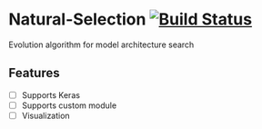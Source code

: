 # Natural-Selection [![Build Status](https://travis-ci.com/zli117/Natural-Selection.svg?token=j4y2W3bQxnm7LkxGR6Um&branch=master)](https://travis-ci.com/zli117/Natural-Selection)
Evolution algorithm for model architecture search


## Features

  - [ ] Supports Keras
  - [ ] Supports custom module
  - [ ] Visualization
